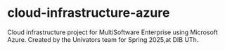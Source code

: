 # cloud-infrastructure-azure
Cloud infrastructure project for MultiSoftware Enterprise using Microsoft Azure. Created by the Univators team for Spring 2025,at DIB UTh.
